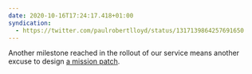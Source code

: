 ```yaml
---
date: 2020-10-16T17:24:17.418+01:00
syndication:
  - https://twitter.com/paulrobertlloyd/status/1317139864257691650
---
```

Another milestone reached in the rollout of our service means another excuse to design [a mission patch](https://dribbble.com/shots/14399943).
